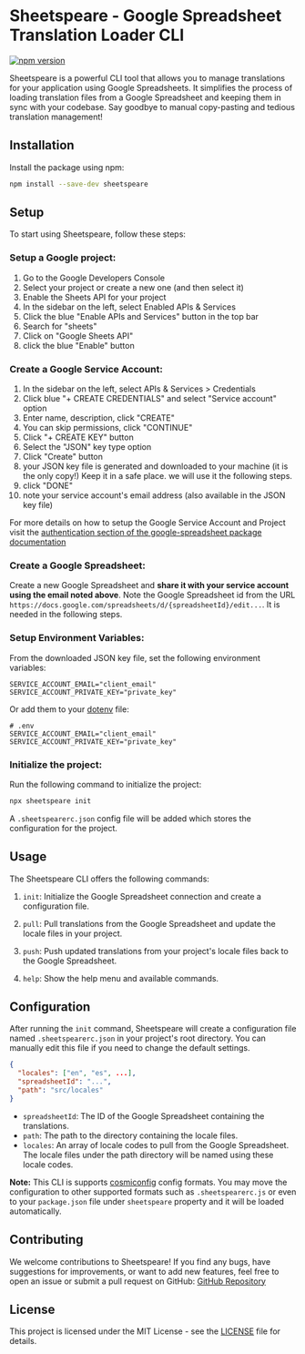 # Sheetspeare - Google Spreadsheet Translation Loader CLI

[![npm version](https://badge.fury.io/js/sheetspeare.svg)](https://badge.fury.io/js/sheetspeare)

Sheetspeare is a powerful CLI tool that allows you to manage translations for your application using Google Spreadsheets. It simplifies the process of loading translation files from a Google Spreadsheet and keeping them in sync with your codebase. Say goodbye to manual copy-pasting and tedious translation management!

## Installation

Install the package using npm:

```bash
npm install --save-dev sheetspeare
```

## Setup

To start using Sheetspeare, follow these steps:

### Setup a Google project:

1. Go to the Google Developers Console
2. Select your project or create a new one (and then select it)
3. Enable the Sheets API for your project
4. In the sidebar on the left, select Enabled APIs & Services
5. Click the blue "Enable APIs and Services" button in the top bar
6. Search for "sheets"
7. Click on "Google Sheets API"
8. click the blue "Enable" button

### Create a Google Service Account:

1. In the sidebar on the left, select APIs & Services > Credentials
2. Click blue "+ CREATE CREDENTIALS" and select "Service account" option
3. Enter name, description, click "CREATE"
4. You can skip permissions, click "CONTINUE"
5. Click "+ CREATE KEY" button
6. Select the "JSON" key type option
7. Click "Create" button
8. your JSON key file is generated and downloaded to your machine (it is the only copy!) Keep it in a safe place. we will use it the following steps.
9. click "DONE"
10. note your service account's email address (also available in the JSON key file)

For more details on how to setup the Google Service Account and Project visit the [authentication section of the google-spreadsheet package documentation](https://theoephraim.github.io/node-google-spreadsheet/#/guides/authentication)

### Create a Google Spreadsheet:

Create a new Google Spreadsheet and **share it with your service account using the email noted above**.
Note the Google Spreadsheet id from the URL
`https://docs.google.com/spreadsheets/d/{spreadsheetId}/edit...`. It is needed in the following steps.

### Setup Environment Variables:

From the downloaded JSON key file, set the following environment variables:

`SERVICE_ACCOUNT_EMAIL="client_email"`
`SERVICE_ACCOUNT_PRIVATE_KEY="private_key"`

Or add them to your [dotenv](https://github.com/motdotla/dotenv) file:

```.env
# .env
SERVICE_ACCOUNT_EMAIL="client_email"
SERVICE_ACCOUNT_PRIVATE_KEY="private_key"
```

### Initialize the project:

Run the following command to initialize the project:

```bash
npx sheetspeare init
```

A `.sheetspearerc.json` config file will be added which stores the configuration for the project.

## Usage

The Sheetspeare CLI offers the following commands:

1. `init`: Initialize the Google Spreadsheet connection and create a configuration file.

2. `pull`: Pull translations from the Google Spreadsheet and update the locale files in your project.

3. `push`: Push updated translations from your project's locale files back to the Google Spreadsheet.

4. `help`: Show the help menu and available commands.

## Configuration

After running the `init` command, Sheetspeare will create a configuration file named `.sheetspearerc.json` in your project's root directory. You can manually edit this file if you need to change the default settings.

```json
{
  "locales": ["en", "es", ...],
  "spreadsheetId": "...",
  "path": "src/locales"
}
```

- `spreadsheetId`: The ID of the Google Spreadsheet containing the translations.
- `path`: The path to the directory containing the locale files.
- `locales`: An array of locale codes to pull from the Google Spreadsheet. The locale files under the path directory will be named using these locale codes.

**Note:** This CLI is supports [cosmiconfig](https://www.npmjs.com/package/cosmiconfig) config formats. You may move the configuration to other supported formats such as `.sheetspearerc.js` or even to your `package.json` file under `sheetspeare` property and it will be loaded automatically.

## Contributing

We welcome contributions to Sheetspeare! If you find any bugs, have suggestions for improvements, or want to add new features, feel free to open an issue or submit a pull request on GitHub: [GitHub Repository](https://github.com/mogharsallah/sheetspeare)

## License

This project is licensed under the MIT License - see the [LICENSE](LICENSE) file for details.
